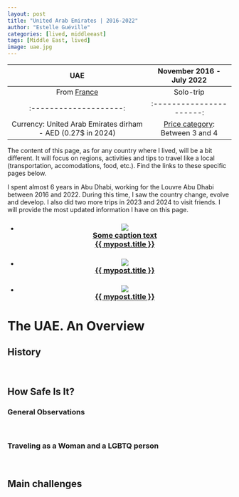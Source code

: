 ```yaml
---
layout: post
title: "United Arab Emirates | 2016-2022"
author: "Estelle Guéville"
categories: [lived, middleeast]
tags: [Middle East, lived]
image: uae.jpg
---
```



<base target="_blank">

| UAE | November 2016 - July 2022
| :--------------------:   | :----------------------:|
| From [France](https://estellegvl.github.io/Around-the-World/france)       | Solo-trip       |
| :--------------------:   | :----------------------:|
| Currency: United Arab Emirates dirham - AED (0.27$ in 2024) | [Price category](https://estellegvl.github.io/Around-the-World/price): Between 3 and 4 |

The content of this page, as for any country where I lived, will be a bit different. It will focus on regions, activities and tips to travel like a local (transportation, accomodations, food, etc.). Find the links to these specific pages below.

I spent almost 6 years in Abu Dhabi, working for the Louvre Abu Dhabi between 2016 and 2022. During this time, I saw the country change, evolve and develop. I also did two more trips in 2023 and 2024 to visit friends. I will provide the most updated information I have on this page.


<div class="lived" style="text-align: center;">
  <ul class="lived-posts">
          <li>
            <h3>
              <a href="https://estellegvl.github.io/Around-the-World/10daysuae">
                <div class="lived-thumbnail">
                    <img src="https://github.com/EstelleGvl/Around-the-World/blob/main/assets/img/uae/PXL_20240323_100242268.MP.jpg?raw=true">
                    <div class="caption">Some caption text</div>
                </div>
                <div class="lived-title">
                  {{ mypost.title }}
                </div>
              </a>
            </h3>
          </li>
  </ul>
</div>

<div class="lived" style="text-align: center;">
  <ul class="lived-posts">
          <li>
            <h3>
              <a href="https://estellegvl.github.io/Around-the-World/uaetransportation">
                <div class="lived-thumbnail">
                    <img src="https://upload.wikimedia.org/wikipedia/commons/d/d8/Viaduc_Austerlitz_Paris_18.jpg">
                </div>
                <div class="lived-title">
                  {{ mypost.title }}
                </div>
              </a>
            </h3>
          </li>
  </ul>
</div>

<div class="lived" style="text-align: center;">
  <ul class="lived-posts">
          <li>
            <h3>
              <a href="https://estellegvl.github.io/Around-the-World/fbabudhabi">
                <div class="lived-thumbnail">
                    <img src="https://upload.wikimedia.org/wikipedia/commons/d/d8/Viaduc_Austerlitz_Paris_18.jpg">
                </div>
                <div class="lived-title">
                  {{ mypost.title }}
                </div>
              </a>
            </h3>
          </li>
  </ul>
</div>

# The UAE. An Overview
## History

<br>

## How Safe Is It?
### General Observations

<br>

### Traveling as a Woman and a LGBTQ person

<br>

## Main challenges
